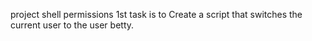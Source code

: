 project shell permissions
1st task is to Create a script that switches the current user to the user betty.
